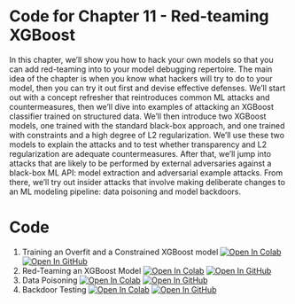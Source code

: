 # Code for Chapter 11 -  Red-teaming XGBoost

In this chapter, we’ll show you how to hack your own models so that you can add red-teaming into to your model debugging repertoire. The main idea of the chapter is when you know what
hackers will try to do to your model, then you can try it out first and devise effective defenses. We’ll start out with a concept refresher that reintroduces common ML
attacks and countermeasures, then we’ll dive into examples of attacking an XGBoost classifier trained on structured data. We’ll then introduce two XGBoost models, one trained with the
standard black-box approach, and one trained with constraints and a high degree of L2 regularization. We’ll use these two models to explain the attacks and to test
whether transparency and L2 regularization are adequate countermeasures. After that, we’ll jump into attacks that are likely to be performed by external adversaries
against a black-box ML API: model extraction and adversarial example attacks. From there, we’ll try out insider attacks that involve making deliberate changes to an ML
modeling pipeline: data poisoning and model backdoors.

# Code

1. Training an Overfit and a Constrained XGBoost model [![Open In Colab](https://colab.research.google.com/assets/colab-badge.svg)](https://githubtocolab.com/ml-for-high-risk-apps-book/Machine-Learning-for-High-Risk-Applications-Book/blob/main/code/Chapter-11/Training_an_Overfit_and_a_Constrained_XGBoost_model.ipynb)   [![Open In GitHub](https://img.shields.io/badge/Github-code-green)](https://github.com/ml-for-high-risk-apps-book/Machine-Learning-for-High-Risk-Applications-Book/blob/main/code/Chapter-11/Training_an_Overfit_and_a_Constrained_XGBoost_model.ipynb)
2. Red-Teaming an XGBoost Model [![Open In Colab](https://colab.research.google.com/assets/colab-badge.svg)](https://colab.research.google.com/drive/1gX_csWVwIash0WEDGTwoPPlcIYgncPVS?usp=sharing)   [![Open In GitHub](https://img.shields.io/badge/Github-code-green)](https://github.com/ml-for-high-risk-apps-book/Machine-Learning-for-High-Risk-Applications-Book/blob/main/code/Chapter-11/Red_Teaming_an_XGBoost_model.ipynb)
3. Data Poisoning [![Open In Colab](https://colab.research.google.com/assets/colab-badge.svg)](https://colab.research.google.com/drive/1tMxexHbgNoUaeTS179bXUA7BbvkbcSOe?usp=sharing)  [![Open In GitHub](https://img.shields.io/badge/Github-code-green)](https://github.com/ml-for-high-risk-apps-book/Machine-Learning-for-High-Risk-Applications-Book/blob/main/code/Chapter-11/Data_Poisoning.ipynb)
4. Backdoor Testing [![Open In Colab](https://colab.research.google.com/assets/colab-badge.svg)](https://colab.research.google.com/drive/1EL5mLyLVkbTkQedWCVSB2_fvWXEVO9O-?usp=sharing) [![Open In GitHub](https://img.shields.io/badge/Github-code-green)](https://github.com/ml-for-high-risk-apps-book/Machine-Learning-for-High-Risk-Applications-Book/blob/main/code/Chapter-11/Backdoor_testing.ipynb)
